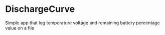 # DischargeCurve

Simple app that log temperature voltage and remaining battery percentage value on a file